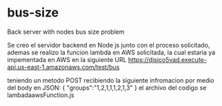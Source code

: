 # bus-size
Back server with nodes bus size problem


Se creo el servidor backend en Node js junto con el proceso solicitado, ademas se realizo la funcion lambda en AWS solicitada, la cual estaria ya impementada en AWS
en la siguiente URL  https://djsico5vad.execute-api.us-east-1.amazonaws.com/test/bus

teniendo un metodo POST 
recibiendo la siguiente infromacion por medio del body en JSON:
{
    "groups":"1,2,1,1,1,2,1,3"
}
el archivo del codigo se lambadaawsFunction.js 
